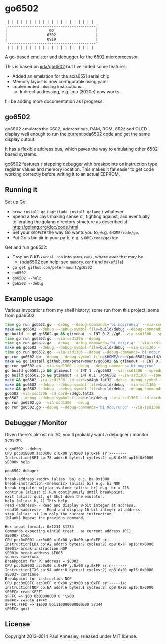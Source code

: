 # go6502


```
 | | | | | | | | | | | | | | | | | | | |
.----------------------------------------.
|                   GO                   |
|                  6502                  |
|                  0919                  |
`----------------------------------------'
 | | | | | | | | | | | | | | | | | | | |
```

A [go][golang]-based emulator and debugger for the [6502][6502] microprocessor.

This is based on [pda/go6502](https://github.com/pda/go6502) but I've added some features:

* Added an emulation for the acia6551 serial chip
* Memory layout is now configurable using yaml
* Implemented missing instructions:
  * Indirect addressing, e.g. jmp ($020e) now works

I'll be adding more documentation as I progress.

## go6502

go6502 emulates the 6502, address bus, RAM, ROM, 6522 and OLED display well
enough to run the current pda6502 code and get the same display output.

It has a flexible address bus, which paves the way to emulating other
6502-based systems.

go6502 features a stepping debugger with breakpoints on instruction type,
register values and memory location. This makes it far easier to get code
working correctly before writing it to an actual EEPROM.


Running it
----------

Set up Go:

* `brew install go` / `aptitude install golang` / whatever.
* Spend a few days making sense of, fighting against, and eventually
  tollerating the golang directory structure as described at
  http://golang.org/doc/code.html
* Set your `$GOPATH` the way Go wants you to, e.g. `$HOME/code/go`.
* Put Go's bin dir in your path, e.g. `$HOME/code/go/bin`

Get and run go6502:

* Drop an 8 KB `kernal.rom` into `$PWD/rom/`, where ever that may be.
    * ([pda6502][pda6502] can help; see `memory.conf` and `Makefile`)
* `go get github.com/peter-mount/go6502`
* `go6502`
* `go6502 --help`
* `go6502 --debug`


Example usage
-------------

Various invocations from my shell history; some run from this project, some from pda6502.

```sh
time go run go6502.go --debug --debug-commands='bi nop;run;q' --via-ssd1306 && open output.png
make && go6502 --debug --debug-symbol-file=build/debug --debug-commands="bi nop;c;q" --via-ssd1306 --sd-card=sd.bin
go build -o g6 go6502.go && gtimeout -s INT 0.2 ./g6 --via-ssd1306 --speedometer
time go run go6502.go --via-ssd1306 --debug
time go run go6502.go --debug --debug-commands='bi nop;r;q' --via-ssd1306 && open output.png
make && go6502 --debug --debug-symbol-file=build/debug --via-ssd1306 --sd-card=sd.bin
time go run go6502.go --via-ssd1306 --debug --debug-commands='bi nop;r;q' && open output.png
go run go6502.go --debug --debug-symbol-file=$HOME/code/pda6502/build/debug --via-ssd1306 --sd-card=$HOME/code/pda6502/sd.bin
make && go install github.com/peter-mount/go6502 && gtimeout -s INT 0.1 go6502 --via-ssd1306 --sd-card="sd.bin" ; open ssd1306.png
go run go6502.go --via-ssd1306 --debug --debug-commands='bi nop;run'
go build go6502.go && gtimeout -s INT 1 ./go6502 --via-ssd1306 --speedometer
go build go6502.go && gtimeout -s INT 0.1 ./go6502 --via-ssd1306 --speedometer
make && go6502 -via-ssd1306 -sd-card=sd4gb.fat32 -debug -debug-symbol-file=build/debug -debug-commands="ba Halt; c; q" && hd -s 0x6000 -n 512 core
make && go6502 --debug --debug-symbol-file=build/debug --via-ssd1306 --sd-card=sd.bin --debug-commands="bi nop; c; q"
make && go6502 --debug --debug-symbol-file=build/debug --debug-commands="bi nop;c;q" --via-ssd1306 --sd-card=sd.bin && open ssd1306.png
go6502 -via-ssd1306 -sd-card=sd4gb.fat32
go6502 --debug --debug-symbol-file=build/debug --via-ssd1306 --sd-card=sd.bin
go run go6502.go --via-ssd1306 --debug
go run go6502.go --debug --debug-commands='bi nop;run;q' --via-ssd1306
```


Debugger / Monitor
------------------

Given there's almost no I/O, you'll probably want a debugger / monitor session.

```
$ go6502 --debug
CPU pc:0xE000 ac:0x00 x:0x00 y:0x00 sp:0xFF sr:--------
Instruction[SEI op:78 addr:6 bytes:1 cycles:2] op8:0x00 op16:0x0000
$E000> help

pda6502 debuger
---------------
break-address <addr> (alias: ba) e.g. ba 0x1000
break-instruction <mnemonic> (alias: bi) e.g. bi NOP
break-register <x|y|a> <value> (alias: br) e.g. br x 128
continue (alias: c) Run continuously until breakpoint.
exit (alias: quit, q) Shut down the emulator.
help (alias: h, ?) This help.
read <address> - Read and display 8-bit integer at address.
read16 <address> - Read and display 16-bit integer at address.
step (alias: s) Run only the current instruction.
(blank) Repeat the previous command.

Hex input formats: 0x1234 $1234
Commands expecting uint16 treat . as current address (PC).
$E000> step
CPU pc:0xE001 ac:0x00 x:0x00 y:0x00 sp:0xFF sr:--------
Instruction[LDX op:A2 addr:5 bytes:2 cycles:2] op8:0xFF op16:0x0000
$E001> break-instruction NOP
$E001> break-address $E003
$E001> continue
Breakpoint for PC address = $E003
CPU pc:0xE003 ac:0x00 x:0xFF y:0x00 sp:0xFF sr:n-------
Instruction[TXS op:9A addr:6 bytes:1 cycles:2] op8:0x00 op16:0x0000
$E003> continue
Breakpoint for instruction NOP
CPU pc:0xE0FC ac:0xFF x:0x00 y:0x00 sp:0xFF sr:-----izc
Instruction[NOP op:EA addr:6 bytes:1 cycles:2] op8:0x00 op16:0x0000
$E0FC> read $FFFC
$FFFC => $00 0b00000000 0 '\x00'
$E0FC> read16 $FFFC
$FFFC,FFFD => $E000 0b1110000000000000 57344
$E0FC> quit
```


License
-------

Copyright 2013–2014 Paul Annesley, released under MIT license.


[6502]: http://en.wikipedia.org/wiki/MOS_Technology_6502
[golang]: http://golang.org/
[c64.rb]: https://github.com/peter-mount/c64.rb
[pda6502]: https://github.com/peter-mount/pda6502
[homebrew]: http://brew.sh/
[oled]: https://www.adafruit.com/products/661
